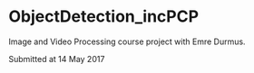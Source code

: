 # ObjectDetection_incPCP

Image and Video Processing course project with Emre Durmus.

Submitted at 14 May 2017
